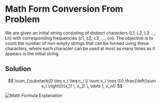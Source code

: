 # Math Form Conversion From Problem
We are given an initial string consisting of distinct characters (L1, L2, L3 ..., Ln) with corresponding frequencies (c1, c2, c3, ..., cn). The objective is to count the number of non-empty strings that can be formed using these characters, where each character can be used at most as many times as it appears in the initial string.

## Solution

$$
\sum_{\substack{0 \leq x_i \leq c_i \\ \sum x_i \neq 0}} 
\frac{\left(\sum x_i \right)!}{x_1! \, x_2! \, \dots \, x_n!}
$$

![Math Formula Explanation]("./Algorithm/LeetCode/Medium/Letter%20Tile%20Possibilities/MathFormSolution.jpg")
